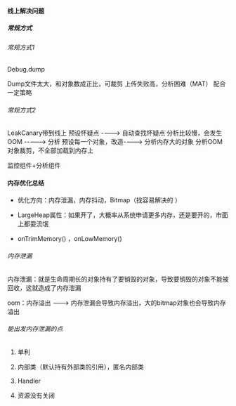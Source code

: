 #### 线上解决问题

##### 常规方式

###### 常规方式1
Debug.dump

Dump文件太大，和对象数成正比，可裁剪
上传失败高，分析困难（MAT）
配合一定策略

###### 常规方式2

LeakCanary带到线上
预设怀疑点 ----> 自动查找怀疑点
分析比较慢，会发生OOM -----> 分析 预设每一个对象，改造----> 分析内存大的对象
分析OOM 对象裁剪，不全部加载到内存上

监控组件+分析组件


#### 内存优化总结

- 优化方向：内存泄漏，内存抖动，Bitmap（找容易解决的 ）

- LargeHeap属性：如果开了，大概率从系统申请更多内存，还是要开的，市面上都耍流氓

- onTrimMemory() ，onLowMemory()

###### 内存泄漏

内存泄漏：就是生命周期长的对象持有了要销毁的对象，导致要销毁的对象不能被回收，这就造成了内存泄漏

oom：内存溢出 ---> 内存泄漏会导致内存溢出，大的bitmap对象也会导致内存溢出


###### 能出发内存泄漏的点


1. 单利

2. 内部类（默认持有外部类的引用），匿名内部类

3. Handler

4. 资源没有关闭







